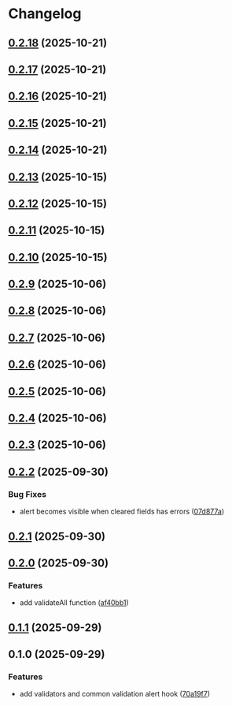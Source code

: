 # Changelog

## [0.2.18](https://github.com/ggv3/vite-example/compare/v0.2.17...v0.2.18) (2025-10-21)

## [0.2.17](https://github.com/ggv3/vite-example/compare/v0.2.16...v0.2.17) (2025-10-21)

## [0.2.16](https://github.com/ggv3/vite-example/compare/v0.2.15...v0.2.16) (2025-10-21)

## [0.2.15](https://github.com/ggv3/vite-example/compare/v0.2.14...v0.2.15) (2025-10-21)

## [0.2.14](https://github.com/ggv3/vite-example/compare/v0.2.13...v0.2.14) (2025-10-21)

## [0.2.13](https://github.com/ggv3/vite-example/compare/v0.2.12...v0.2.13) (2025-10-15)

## [0.2.12](https://github.com/ggv3/vite-example/compare/v0.2.11...v0.2.12) (2025-10-15)

## [0.2.11](https://github.com/ggv3/vite-example/compare/v0.2.10...v0.2.11) (2025-10-15)

## [0.2.10](https://github.com/ggv3/vite-example/compare/v0.2.9...v0.2.10) (2025-10-15)

## [0.2.9](https://github.com/ggv3/vite-example/compare/v0.2.8...v0.2.9) (2025-10-06)

## [0.2.8](https://github.com/ggv3/vite-example/compare/v0.2.7...v0.2.8) (2025-10-06)

## [0.2.7](https://github.com/ggv3/vite-example/compare/v0.2.6...v0.2.7) (2025-10-06)

## [0.2.6](https://github.com/ggv3/vite-example/compare/v0.2.5...v0.2.6) (2025-10-06)

## [0.2.5](https://github.com/ggv3/vite-example/compare/v0.2.4...v0.2.5) (2025-10-06)

## [0.2.4](https://github.com/ggv3/vite-example/compare/v0.2.3...v0.2.4) (2025-10-06)

## [0.2.3](https://github.com/ggv3/vite-example/compare/v0.2.2...v0.2.3) (2025-10-06)

## [0.2.2](https://github.com/ggv3/vite-example/compare/v0.2.1...v0.2.2) (2025-09-30)

### Bug Fixes

* alert becomes visible when cleared fields has errors ([07d877a](https://github.com/ggv3/vite-example/commit/07d877a93d9211ce67a52602e93f5e880d614819))

## [0.2.1](https://github.com/ggv3/vite-example/compare/v0.2.0...v0.2.1) (2025-09-30)

## [0.2.0](https://github.com/ggv3/vite-example/compare/v0.1.1...v0.2.0) (2025-09-30)

### Features

* add validateAll function ([af40bb1](https://github.com/ggv3/vite-example/commit/af40bb1235c32140777d470d8aae52c743aad89c))

## [0.1.1](https://github.com/ggv3/vite-example/compare/v0.1.0...v0.1.1) (2025-09-29)

## 0.1.0 (2025-09-29)

### Features

* add validators and common validation alert hook ([70a19f7](https://github.com/ggv3/vite-example/commit/70a19f793b06ac2dd15eeb524ebdb49095c129c7))
